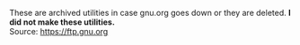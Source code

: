 These are archived utilities in case gnu.org goes down or they are deleted. **I did not make these utilities.**<br>
Source: https://ftp.gnu.org
